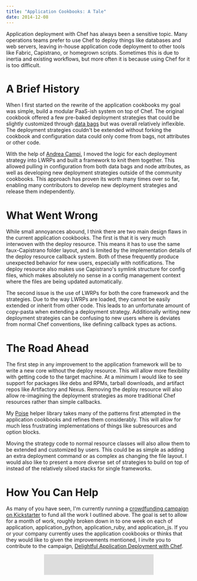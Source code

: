 ```yaml
---
title: "Application Cookbooks: A Tale"
date: 2014-12-08
---
```


Application deployment with Chef has always been a sensitive topic. Many
operations teams prefer to use Chef to deploy things like databases and web
servers, leaving in-house application code deployment to other tools like
Fabric, Capistrano, or homegrown scripts. Sometimes this is due to inertia and
existing workflows, but more often it is because using Chef for it is too
difficult.

# A Brief History

When I first started on the rewrite of the application cookbooks my goal was
simple, build a modular PaaS-ish system on top of Chef. The original
cookbook offered a few pre-baked deployment strategies that could be slightly
customized through [data bags](/data-bags/) but was overall relatively
inflexible. The deployment strategies couldn't be extended without forking
the cookbook and configuration data could only come from bags, not attributes
or other code.

With the help of [Andrea Campi](https://github.com/andreacampi), I moved the
logic for each deployment strategy into LWRPs and built a framework to knit
them together. This allowed pulling in configuration from both data bags and
node attributes, as well as developing new deployment strategies outside of the
community cookbooks. This approach has proven its worth many times over so far,
enabling many contributors to develop new deployment strategies and release
them independently.

# What Went Wrong

While small annoyances abound, I think there are two main design flaws in the
current application cookbooks. The first is that it is very much interwoven
with the deploy resource. This means it has to use the same faux-Capistrano
folder layout, and is limited by the implementation details of the deploy
resource callback system. Both of these frequently produce unexpected behavior
for new users, especially with notifications. The deploy resource also makes use
Capistrano's symlink structure for config files, which makes absolutely no
sense in a config management context where the files are being updated
automatically.

The second issue is the use of LWRPs for both the core framework and the
strategies. Due to the way LWRPs are loaded, they cannot be easily extended
or inherit from other code. This leads to an unfortunate amount of copy-pasta
when extending a deployment strategy. Additionally writing new deployment
strategies can be confusing to new users where is deviates from normal Chef
conventions, like defining callback types as actions.

# The Road Ahead

The first step in any improvement to the application framework will be to
write a new core without the deploy resource. This will allow more
flexibility with getting code to the target machine. At a minimum I would
like to see support for packages like debs and RPMs, tarball downloads, and
artifact repos like Artifactory and Nexus. Removing the deploy resource will
also allow re-imagining the deployment strategies as more traditional Chef
resources rather than simple callbacks.

My [Poise](https://github.com/poise/poise) helper library takes many of the
patterns first attempted in the application cookbooks and refines them
considerably. This will allow for much less frustrating implementations of
things like subresources and option blocks.

Moving the strategy code to normal resource classes will also allow them to be
extended and customized by users. This could be as simple as adding an extra
deployment command or as complex as changing the file layout. I
would also like to present a more diverse set of strategies to build on top of
instead of the relatively siloed stacks for single frameworks.

# How You Can Help

As many of you have seen, I'm currently running a [crowdfunding campaign on
Kickstarter](https://www.kickstarter.com/projects/coderanger/delightful-application-deployment-with-chef/)
to fund all the work I outlined above. The goal is set to allow for a month of
work, roughly broken down in to one week on each of application,
application_python, application_ruby, and application_js. If you or your
company currently uses the application cookbooks or thinks that they would
like to given the improvements mentioned, I invite you to contribute to the
campaign, [Delightful Application Deployment with Chef](https://www.kickstarter.com/projects/coderanger/delightful-application-deployment-with-chef/).

<div style="margin: 0 auto 20px auto; width: 298px; height: 56px; overflow: hidden;">
  <iframe style="display: block; margin: -360px 0 0 -1px;" frameborder="0" height="500" scrolling="no" src="https://www.kickstarter.com/projects/coderanger/delightful-application-deployment-with-chef/widget/card.html?v=2" width="300"></iframe>
</div>
